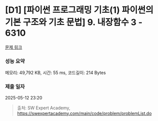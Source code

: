 # [D1] [파이썬 프로그래밍 기초(1) 파이썬의 기본 구조와 기초 문법] 9. 내장함수 3 - 6310 

[문제 링크](https://swexpertacademy.com/main/code/problem/problemDetail.do?contestProbId=AWcWC0Ba5T4DFAU4) 

### 성능 요약

메모리: 49,792 KB, 시간: 55 ms, 코드길이: 214 Bytes

### 제출 일자

2025-05-12 23:20



> 출처: SW Expert Academy, https://swexpertacademy.com/main/code/problem/problemList.do